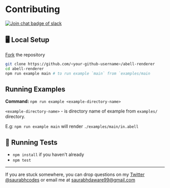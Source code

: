 # Contributing

<a href="https://join.slack.com/t/abellland/shared_invite/zt-ebklbe8h-FhRgHxNbuO_hvFDf~nZtGQ"><img alt="Join chat badge of slack" src="https://img.shields.io/badge/slack-join%20chat-4A154B?style=for-the-badge&logo=slack&logoColor=pink&labelColor=black"/></a>

## 🖥 Local Setup

[Fork](https://github.com/abelljs/abell-renderer/fork) the repository

```sh
git clone https://github.com/<your-github-username>/abell-renderer
cd abell-renderer
npm run example main # to run example `main` from `examples/main
```

## Running Examples

**Command:** `npm run example <example-directory-name>`

`<example-directory-name>` - is directory name of example from `examples/` directory.

E.g: `npm run example main` will render `./examples/main/in.abell`

## 🏃 Running Tests

- `npm install` if you haven't already
- `npm test`

---

If you are stuck somewhere, you can drop questions on my [Twitter @saurabhcodes](https://twitter.com/saurabhcodes) or email me at saurabhdaware99@gmail.com
